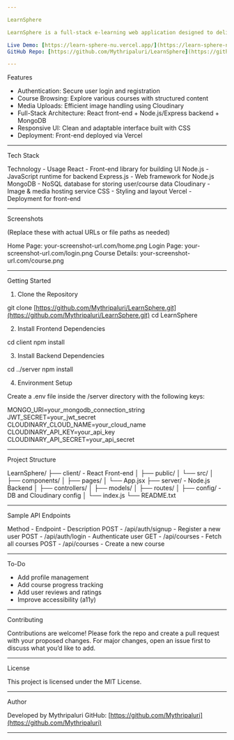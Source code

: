 ```yaml
---

LearnSphere

LearnSphere is a full-stack e-learning web application designed to deliver a seamless online learning experience. Users can browse educational content, register securely, and access interactive courses. The platform features modern design, authentication, media handling with Cloudinary, and a robust backend powered by Node.js and MongoDB.

Live Demo: [https://learn-sphere-nu.vercel.app/](https://learn-sphere-nu.vercel.app/)
GitHub Repo: [https://github.com/Mythripaluri/LearnSphere](https://github.com/Mythripaluri/LearnSphere)

---
```


Features

* Authentication: Secure user login and registration
* Course Browsing: Explore various courses with structured content
* Media Uploads: Efficient image handling using Cloudinary
* Full-Stack Architecture: React front-end + Node.js/Express backend + MongoDB
* Responsive UI: Clean and adaptable interface built with CSS
* Deployment: Front-end deployed via Vercel

---

Tech Stack

Technology         - Usage
React              - Front-end library for building UI
Node.js            - JavaScript runtime for backend
Express.js         - Web framework for Node.js
MongoDB            - NoSQL database for storing user/course data
Cloudinary         - Image & media hosting service
CSS                - Styling and layout
Vercel             - Deployment for front-end

---

Screenshots

(Replace these with actual URLs or file paths as needed)

Home Page: your-screenshot-url.com/home.png
Login Page: your-screenshot-url.com/login.png
Course Details: your-screenshot-url.com/course.png

---

Getting Started

1. Clone the Repository

git clone [https://github.com/Mythripaluri/LearnSphere.git](https://github.com/Mythripaluri/LearnSphere.git)
cd LearnSphere

2. Install Frontend Dependencies

cd client
npm install

3. Install Backend Dependencies

cd ../server
npm install

4. Environment Setup

Create a .env file inside the /server directory with the following keys:

MONGO\_URI=your\_mongodb\_connection\_string
JWT\_SECRET=your\_jwt\_secret
CLOUDINARY\_CLOUD\_NAME=your\_cloud\_name
CLOUDINARY\_API\_KEY=your\_api\_key
CLOUDINARY\_API\_SECRET=your\_api\_secret

---

Project Structure

LearnSphere/
├── client/              - React Front-end
│   ├── public/
│   └── src/
│       ├── components/
│       ├── pages/
│       └── App.jsx
├── server/              - Node.js Backend
│   ├── controllers/
│   ├── models/
│   ├── routes/
│   ├── config/          - DB and Cloudinary config
│   └── index.js
└── README.txt

---

Sample API Endpoints

Method - Endpoint           - Description
POST   - /api/auth/signup   - Register a new user
POST   - /api/auth/login    - Authenticate user
GET    - /api/courses       - Fetch all courses
POST   - /api/courses       - Create a new course

---

To-Do

* Add profile management
* Add course progress tracking
* Add user reviews and ratings
* Improve accessibility (a11y)

---

Contributing

Contributions are welcome! Please fork the repo and create a pull request with your proposed changes. For major changes, open an issue first to discuss what you’d like to add.

---

License

This project is licensed under the MIT License.

---

Author

Developed by Mythripaluri
GitHub: [https://github.com/Mythripaluri](https://github.com/Mythripaluri)

---
